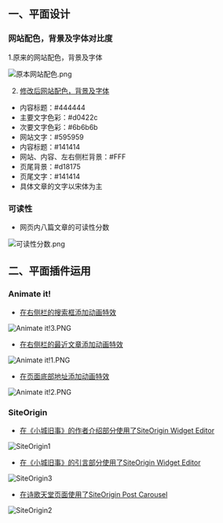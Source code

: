 ## 一、平面设计
### 网站配色，背景及字体对比度
1.原来的网站配色，背景及字体

<img src="https://github.com/Ying-Fang/ying-fang.me/blob/master/image/%E5%8E%9F%E6%9C%AC%E7%BD%91%E7%AB%99%E9%85%8D%E8%89%B2.png?raw=true" alt="原本网站配色.png">

2. [修改后网站配色，背景及字体](https://ying-fang.me)
- 内容标题：#444444
- 主要文字色彩：#d0422c
- 次要文字色彩：#6b6b6b
- 网站文字：#595959
- 内容标题：#141414
- 网站、内容、左右侧栏背景：#FFF
- 页尾背景：#d18175
- 页尾文字：#141414
- 具体文章的文字以宋体为主

### 可读性
- 网页内八篇文章的可读性分数

<img src="https://github.com/Ying-Fang/ying-fang.me/blob/master/image/%E5%8F%AF%E8%AF%BB%E6%80%A7%E5%88%86%E6%95%B0.png?raw=true" alt="可读性分数.png">

## 二、平面插件运用

### Animate it! 

- [在右侧栏的搜索框添加动画特效](https://ying-fang.me)
<img src="https://github.com/Ying-Fang/ying-fang.me/blob/master/image/Animate%20it!%203.png?raw=true" alt="Animate it!3.PNG">

- [在右侧栏的最近文章添加动画特效](https://ying-fang.me)
<img src="https://github.com/Ying-Fang/ying-fang.me/blob/master/image/Animate%20it!%201.png?raw=true" alt="Animate it!1.PNG">

- [在页面底部地址添加动画特效](https://ying-fang.me)
<img src="https://github.com/Ying-Fang/ying-fang.me/blob/master/image/Animate%20it!%202.png?raw=true" alt="Animate it!2.PNG">

### SiteOrigin
- [在《小城旧事》的作者介绍部分使用了SiteOrigin Widget Editor](http://ying-fang.me/2019/06/16/xiaoxhengjiushi/)
<img src="https://github.com/Ying-Fang/ying-fang.me/blob/master/image/SiteOrigin1.png?raw=true" alt="SiteOrigin1">

- [在《小城旧事》的引言部分使用了SiteOrigin Widget Editor](http://ying-fang.me/2019/06/16/xiaoxhengjiushi/)
<img src="https://github.com/Ying-Fang/ying-fang.me/blob/master/image/SiteOrigin3.png?raw=true" alt="SiteOrigin3">

- [在诗歌天堂页面使用了SiteOrigin Post Carousel](http://ying-fang.me/poetry/)
<img src="https://github.com/Ying-Fang/ying-fang.me/blob/master/image/SiteOrigin2.png?raw=true" alt="SiteOrigin2">

